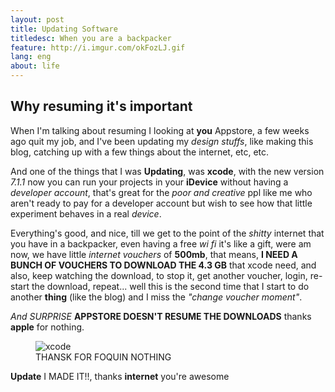 ```yaml
---
layout: post
title: Updating Software
titledesc: When you are a backpacker
feature: http://i.imgur.com/okFozLJ.gif
lang: eng
about: life
---
```


## Why resuming it's important

When I'm talking about resuming I looking at **you** Appstore, a few weeks ago quit my job, and I've been updating my _design stuffs_, like making this blog, catching up with a few things about the internet, etc, etc.

And one of the things that I was **Updating**, was **xcode**, with the new version _7.1.1_ now you can run your projects in your **iDevice** without having a _developer account_, that's great for the _poor and creative_ ppl like me who aren't ready to pay for a developer account but wish to see how that little experiment behaves in a real _device_.

Everything's good, and nice, till we get to the point of the _shitty_ internet that you have in a backpacker, even having a free _wi fi_ it's like a gift, were am now, we have little _internet vouchers_ of **500mb**, that means, **I NEED A BUNCH OF VOUCHERS TO DOWNLOAD THE 4.3 GB** that xcode need, and also, keep watching the download, to stop it, get another voucher, login, re-start the download, repeat... well this is the second time that I start to do another **thing** (like the blog) and I miss the _"change voucher moment"_.

_And SURPRISE_ **APPSTORE DOESN'T RESUME THE DOWNLOADS** thanks **apple** for nothing.

 <figure class="figimg">
   <img src="http://i.giphy.com/2kg7125KFEMyQ.gif" alt="xcode">
<figcaption>
THANSK FOR FOQUIN NOTHING
</figcaption>
</figure>

**Update** I MADE IT!!, thanks **internet** you're awesome

